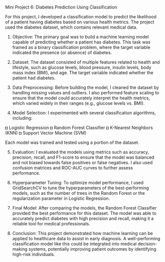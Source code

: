 Mini Project 6: Diabetes Prediction Using Classification

For this project, I developed a classification model to predict the likelihood of a patient having diabetes based on various health metrics. The project used the diabetes dataset, which contains relevant medical data.

1. Objective:
The primary goal was to build a machine learning model capable of predicting whether a patient has diabetes. This task was framed as a binary classification problem, where the target variable indicated the presence (or absence) of diabetes.

2. Dataset:
The dataset consisted of multiple features related to health and lifestyle, such as glucose levels, blood pressure, insulin levels, body mass index (BMI), and age. The target variable indicated whether the patient had diabetes.

3. Data Preprocessing:
Before building the model, I cleaned the dataset by handling missing values and outliers. I also performed feature scaling to ensure that the model could accurately interpret the health metrics, which varied widely in their ranges (e.g., glucose levels vs. BMI).

4. Model Selection:
I experimented with several classification algorithms, including:

◘ Logistic Regression
◘ Random Forest Classifier
◘ K-Nearest Neighbors (KNN)
◘ Support Vector Machine (SVM)

Each model was trained and tested using a portion of the dataset.

5. Evaluation:
I evaluated the models using metrics such as accuracy, precision, recall, and F1-score to ensure that the model was balanced and not biased towards false positives or false negatives. I also used confusion matrices and ROC-AUC curves to further assess performance.

6. Hyperparameter Tuning:
To optimize model performance, I used GridSearchCV to tune the hyperparameters of the best-performing models, such as the number of trees in the Random Forest or the regularization parameter in Logistic Regression.

7. Final Model:
After comparing the models, the Random Forest Classifier provided the best performance for this dataset. The model was able to accurately predict diabetes with high precision and recall, making it a reliable tool for medical professionals.

8. Conclusion:
This project demonstrated how machine learning can be applied to healthcare data to assist in early diagnosis. A well-performing classification model like this could be integrated into medical decision-making systems, potentially improving patient outcomes by identifying high-risk individuals.
